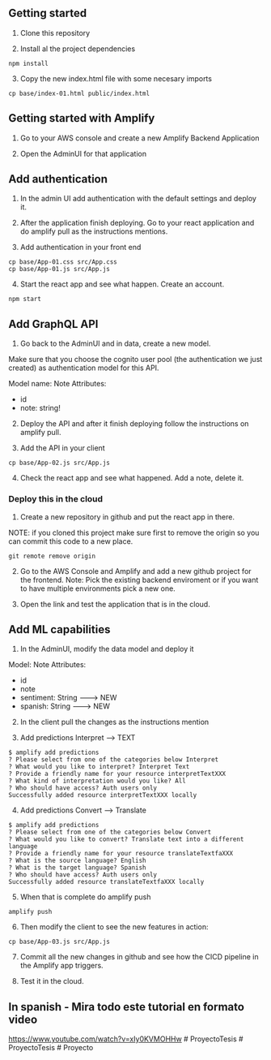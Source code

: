 ## Getting started

1. Clone this repository

2. Install al the project dependencies

```
npm install
```

3. Copy the new index.html file with some necesary imports

```
cp base/index-01.html public/index.html
```

## Getting started with Amplify

1. Go to your AWS console and create a new Amplify Backend Application

2. Open the AdminUI for that application

## Add authentication

1. In the admin UI add authentication with the default settings and deploy it.

2. After the application finish deploying. Go to your react application and do amplify pull as the instructions mentions.

3. Add authentication in your front end

```
cp base/App-01.css src/App.css
cp base/App-01.js src/App.js
```

4. Start the react app and see what happen. Create an account.

```
npm start
```

## Add GraphQL API

1. Go back to the AdminUI and in data, create a new model.

Make sure that you choose the cognito user pool (the authentication we just created) as authentication model for this API.

Model name: Note
Attributes:

- id
- note: string!

2. Deploy the API and after it finish deploying follow the instructions on amplify pull.

3. Add the API in your client

```
cp base/App-02.js src/App.js 
```

4. Check the react app and see what happened. Add a note, delete it.

### Deploy this in the cloud

1. Create a new repository in github and put the react app in there.

NOTE: if you cloned this project make sure first to remove the origin so you can commit this code to a new place.

```
git remote remove origin
```

2. Go to the AWS Console and Amplify and add a new github project for the frontend.
   Note: Pick the existing backend enviroment or if you want to have multiple environments pick a new one.

3. Open the link and test the application that is in the cloud.

## Add ML capabilities

1. In the AdminUI, modify the data model and deploy it

Model: Note
Attributes:

- id
- note
- sentiment: String ---> NEW
- spanish: String ---> NEW

2. In the client pull the changes as the instructions mention

3. Add predictions Interpret --> TEXT

```
$ amplify add predictions
? Please select from one of the categories below Interpret
? What would you like to interpret? Interpret Text
? Provide a friendly name for your resource interpretTextXXX
? What kind of interpretation would you like? All
? Who should have access? Auth users only
Successfully added resource interpretTextXXX locally
```

4. Add predictions Convert --> Translate

```
$ amplify add predictions
? Please select from one of the categories below Convert
? What would you like to convert? Translate text into a different language
? Provide a friendly name for your resource translateTextfaXXX
? What is the source language? English
? What is the target language? Spanish
? Who should have access? Auth users only
Successfully added resource translateTextfaXXX locally
```

5. When that is complete do amplify push

```
amplify push
```

6. Then modify the client to see the new features in action:

```
cp base/App-03.js src/App.js
```

7. Commit all the new changes in github and see how the CICD pipeline in the Amplify app triggers.

8. Test it in the cloud.

## In spanish - Mira todo este tutorial en formato video

https://www.youtube.com/watch?v=xIy0KVMOHHw
#   P r o y e c t o T e s i s 
 
 #   P r o y e c t o T e s i s 
 
 #   P r o y e c t o 
 
 